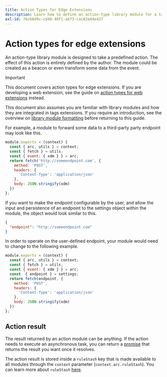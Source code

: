 ```yaml
---
title: Action Types for Edge Extensions
description: Learn how to define an action-type library module for a tags edge extension in Adobe Experience Platform.
exl-id: 76c66d9c-cd40-40f1-a673-cac82e44e437
---
```

# Action types for edge extensions

An action-type library module is designed to take a predefined action. The effect of this action is entirely defined by the author. The module could be created as a beacon or even transform some data from the event.

>[!IMPORTANT]
>
>This document covers action types for edge extensions. If you are developing a web extension, see the guide on [action types for web extensions](../web/action-types.md) instead.
>
>This document also assumes you are familiar with library modules and how they are integrated in tags extensions. If you require an introduction, see the overview on [library module formatting](./format.md) before returning to this guide.

For example, a module to forward some data to a third-party party endpoint may look like this.

```js
module.exports = (context) {
  const { arc, utils } = context;
  const { fetch } = utils;
  const { event: { xdm } } = arc;
  return fetch('http://someendpoint.com', {
    method: 'POST',
    headers: {
      'Content-Type': 'application/json'
    },
    body: JSON.stringify(xdm)
  })
};
```

If you want to make the endpoint configurable by the user, and allow the input and persistence of an endpoint to the settings object within the module, the object would look similar to this.

```json
{
  "endpoint": "http://someendpoint.com"
}
```

In order to operate on the user-defined endpoint, your module would need to change to the following example.

```js
module.exports = (context) {
  const { arc, utils } = context;
  const { fetch } = utils;
  const { event: { xdm } } = arc;
  const  { endpoint } = settings;
  return fetch(endpoint, {
    method: 'POST',
    headers: {
      'Content-Type': 'application/json'
    },
    body: JSON.stringify(xdm)
  })
};
```

## Action result

The result returned by an action module can be anything. If the action needs to execute an asynchronous task, you can return a [promise](https://developer.mozilla.org/en-US/docs/Web/JavaScript/Reference/Global_Objects/Promise) that returns the result you want once it resolves.

The action result is stored inside a `ruleStash` key that is made available to all modules through the `context` parameter (`context.arc.ruleStash`). You can learn more about `ruleStash` [here](./context.md#rulestash).
